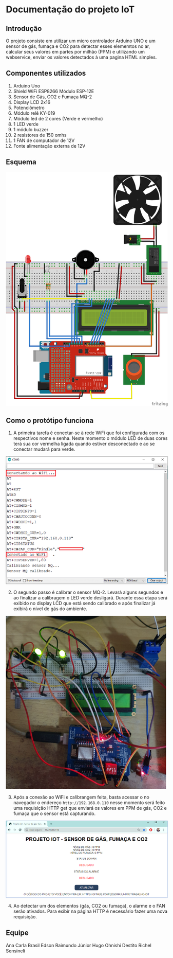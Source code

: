 # Documentação do projeto IoT

## Introdução

O projeto consiste em utilizar um micro controlador Arduino UNO e um sensor de gás, fumaça e CO2 para detectar esses elememtos no ar, calcular seus valores em partes por milhão (PPM) e utilizando um webservice, enviar os valores detectados à uma pagina HTML simples.

## Componentes utilizados
1. Arduino Uno
2. Shield WiFi ESP8266 Módulo ESP-12E
3. Sensor de Gás, CO2 e Fumaça MQ-2
4. Display LCD 2x16
5. Potenciômetro
6. Módulo relê KY-019
7. Módulo led de 2 cores (Verde e vermelho)
8. 1 LED verde
9. 1 módulo buzzer
10. 2 resistores de 150 omhs
11. 1 FAN de computador de 12V
12. Fonte alimentação externa de 12V

## Esquema

![Esquema](esquema.png)


## Como o protótipo funciona
1. A primeira tarefa é conectar-se à rede WiFi que foi configurada com os respectivos nome e senha. Neste momento o módulo LED de duas cores terá sua cor vermelha ligada quando estiver desconectado e ao se conectar mudará para verde.

![conexão com WiFI](conexao_com_wifi.png)


2. O segundo passo é calibrar o sensor MQ-2. Levará alguns segundos e ao finalizar a calibragem o LED verde desligará. Durante essa etapa será exibido no display LCD que está sendo calibrado e após finalizar já exibirá o nível de gás do ambiente.

![Calibrando sensor MQ](calibrando_sensor_mq.png)


3. Após a conexão ao WiFi e calibrangem feita, basta acessar o no navegador o endereço `http://192.168.0.110` nesse momento será feito uma requisição HTTP get que enviará os valores em PPM de gás, CO2 e fumaça que o sensor está capturando.

![Pagina HTML](pagina_html.png)

4. Ao detectar um dos elementos (gás, CO2 ou fumaça), o alarme e o FAN serão ativados. Para exibir na página HTTP é necessário fazer uma nova requisição.


## Equipe
Ana Carla Brasil
Edson Raimundo Júnior
Hugo Ohnishi Destito
Richel Sensineli

